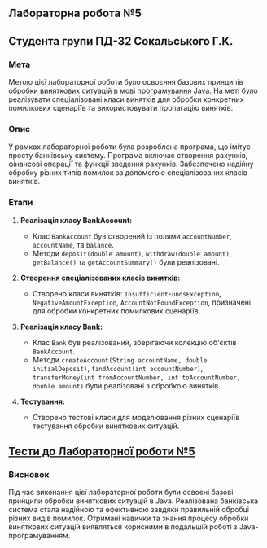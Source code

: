 ## Лабораторна робота №5
## Студента групи ПД-32 Сокальського Г.К. 


### Мета

Метою цієї лабораторної роботи було освоєння базових принципів обробки виняткових ситуацій в мові програмування Java. На меті було реалізувати спеціалізовані класи винятків для обробки конкретних помилкових сценаріїв та використовувати пропагацію винятків.

### Опис

У рамках лабораторної роботи була розроблена програма, що імітує просту банківську систему. Програма включає створення рахунків, фінансові операції та функції зведення рахунків. Забезпечено надійну обробку різних типів помилок за допомогою спеціалізованих класів винятків.

### Етапи

1. **Реалізація класу BankAccount:**
   - Клас `BankAccount` був створений із полями `accountNumber`, `accountName`, та `balance`.
   - Методи `deposit(double amount)`, `withdraw(double amount)`, `getBalance()` та `getAccountSummary()` були реалізовані.

2. **Створення спеціалізованих класів винятків:**
   - Створено класи винятків: `InsufficientFundsException`, `NegativeAmountException`, `AccountNotFoundException`, призначені для обробки конкретних помилкових сценаріїв.

3. **Реалізація класу Bank:**
   - Клас `Bank` був реалізований, зберігаючи колекцію об'єктів `BankAccount`.
   - Методи `createAccount(String accountName, double initialDeposit)`, `findAccount(int accountNumber)`, `transferMoney(int fromAccountNumber, int toAccountNumber, double amount)` були реалізовані з обробкою винятків.

4. **Тестування:**
   - Створено тестові класи для моделювання різних сценаріїв тестування обробки виняткових ситуацій.

## [Тести до Лабораторної роботи №5](https://github.com/detxnat/JavaLabs/blob/main/src/test/java/com/university/lb5/README.md)


### Висновок

Під час виконання цієї лабораторної роботи були освоєні базові принципи обробки виняткових ситуацій в Java. Реалізована банківська система стала надійною та ефективною завдяки правильній обробці різних видів помилок. Отримані навички та знання процесу обробки виняткових ситуацій виявляться корисними в подальшій роботі з Java-програмуванням.

